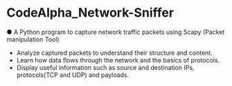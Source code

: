 # CodeAlpha_Network-Sniffer 

● A Python program to capture network traffic packets using Scapy (Packet manipulation Tool)
- Analyze captured packets to understand their structure and content.
- Learn how data flows through the network and the basics of protocols.
- Display useful information such as source and destination IPs, protocols(TCP and UDP) and payloads.
